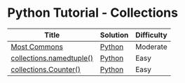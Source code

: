 # Python Tutorial - Collections

| Title | Solution | Difficulty |
| ----- | -------- | ---------- |
| [Most Commons](https://www.hackerrank.com/challenges/most-commons) | [Python](./Most%20Commons/main.py) | Moderate |
| [collections.namedtuple()](https://www.hackerrank.com/challenges/py-collections-namedtuple) | [Python](./collections.namedtuple()/main.py) | Easy |
| [collections.Counter()](https://www.hackerrank.com/challenges/collections-counter) | [Python](./collections.Counter()/main.py) | Easy |
